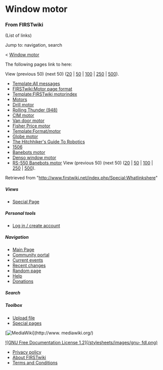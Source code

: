 # Window motor

### From FIRSTwiki

(List of links)

Jump to: navigation, search

&lt; [Window motor](/index.php?title=Window_motor&redirect=no "Window motor" )  

The following pages link to here:

View (previous 50) (next 50)
([20](/index.php?title=Special:Whatlinkshere/Window_motor&limit=20&from=0
"Special:Whatlinkshere/Window motor" ) |
[50](/index.php?title=Special:Whatlinkshere/Window_motor&limit=50&from=0
"Special:Whatlinkshere/Window motor" ) |
[100](/index.php?title=Special:Whatlinkshere/Window_motor&limit=100&from=0
"Special:Whatlinkshere/Window motor" ) |
[250](/index.php?title=Special:Whatlinkshere/Window_motor&limit=250&from=0
"Special:Whatlinkshere/Window motor" ) |
[500](/index.php?title=Special:Whatlinkshere/Window_motor&limit=500&from=0
"Special:Whatlinkshere/Window motor" )).

  * [Template:All messages](/index.php/Template:All_messages "Template:All messages" )
  * [FIRSTwiki:Motor page format](/index.php/FIRSTwiki:Motor_page_format "FIRSTwiki:Motor page format" )
  * [Template:FIRSTwiki motorindex](/index.php/Template:FIRSTwiki_motorindex "Template:FIRSTwiki motorindex" )
  * [Motors](/index.php/Motors "Motors" )
  * [Drill motor](/index.php/Drill_motor "Drill motor" )
  * [Rolling Thunder (948)](/index.php/Rolling_Thunder_%28948%29 "Rolling Thunder \(948\)" )
  * [CIM motor](/index.php/CIM_motor "CIM motor" )
  * [Van door motor](/index.php/Van_door_motor "Van door motor" )
  * [Fisher Price motor](/index.php/Fisher_Price_motor "Fisher Price motor" )
  * [Template:Format/motor](/index.php/Template:Format/motor "Template:Format/motor" )
  * [Globe motor](/index.php/Globe_motor "Globe motor" )
  * [The Hitchhiker's Guide To Robotics](/index.php/The_Hitchhiker%27s_Guide_To_Robotics "The Hitchhiker's Guide To Robotics" )
  * [1506](/index.php/1506 "1506" )
  * [Banebots motor](/index.php/Banebots_motor "Banebots motor" )
  * [Denso window motor](/index.php/Denso_window_motor "Denso window motor" )
  * [RS-550 Banebots motor](/index.php/RS-550_Banebots_motor "RS-550 Banebots motor" )
View (previous 50) (next 50)
([20](/index.php?title=Special:Whatlinkshere/Window_motor&limit=20&from=0
"Special:Whatlinkshere/Window motor" ) |
[50](/index.php?title=Special:Whatlinkshere/Window_motor&limit=50&from=0
"Special:Whatlinkshere/Window motor" ) |
[100](/index.php?title=Special:Whatlinkshere/Window_motor&limit=100&from=0
"Special:Whatlinkshere/Window motor" ) |
[250](/index.php?title=Special:Whatlinkshere/Window_motor&limit=250&from=0
"Special:Whatlinkshere/Window motor" ) |
[500](/index.php?title=Special:Whatlinkshere/Window_motor&limit=500&from=0
"Special:Whatlinkshere/Window motor" )).

Retrieved from "<http://www.firstwiki.net/index.php/Special:Whatlinkshere>"

##### Views

  * [Special Page](/index.php/Special:Whatlinkshere/Window_motor)

##### Personal tools

  * [Log in / create account](/index.php?title=Special:Userlogin&returnto=Special:Whatlinkshere)

[](/index.php/Main_Page "Main Page" )

##### Navigation

  * [Main Page](/index.php/Main_Page)
  * [Community portal](/index.php/FIRSTwiki:Community_portal)
  * [Current events](/index.php/Current_events)
  * [Recent changes](/index.php/Special:Recentchanges)
  * [Random page](/index.php/Special:Random)
  * [Help](/index.php/Help:Contents)
  * [Donations](/index.php/FIRSTwiki:Site_support)

##### Search



##### Toolbox

  * [Upload file](/index.php/Special:Upload)
  * [Special pages](/index.php/Special:Specialpages)

[![MediaWiki](/skins/common/images/poweredby_mediawiki_88x31.png)](http://www.
mediawiki.org/)

[![GNU Free Documentation License 1.2](/stylesheets/images/gnu-
fdl.png)](http://www.gnu.org/copyleft/fdl.html)

  * [Privacy policy](/index.php/FIRSTwiki:Privacy_policy "FIRSTwiki:Privacy policy" )
  * [About FIRSTwiki](/index.php/FIRSTwiki:About "FIRSTwiki:About" )
  * [Terms and Conditions](/index.php/FIRSTwiki:Terms_and_conditions "FIRSTwiki:Terms and conditions" )

